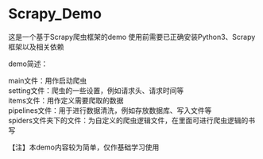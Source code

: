 # Scrapy_Demo
这是一个基于Scrapy爬虫框架的demo 
使用前需要已正确安装Python3、Scrapy框架以及相关依赖 

demo简述：

main文件：用作启动爬虫  
setting文件：爬虫的一些设置，例如请求头、请求时间等  
items文件：用作定义需要爬取的数据  
pipelines文件：用于进行数据清洗，例如存放数据库、写入文件等  
spiders文件夹下的文件：为自定义的爬虫逻辑文件，在里面可进行爬虫逻辑的书写

【注】本demo内容较为简单，仅作基础学习使用

